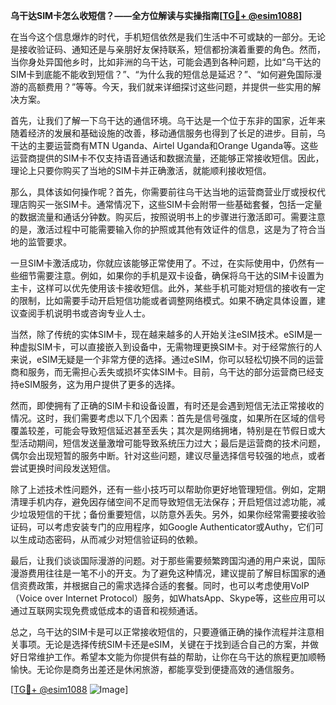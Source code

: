 **乌干达SIM卡怎么收短信？——全方位解读与实操指南[[TG💪+ @esim1088](https://t.me/s/esim1088)]**

在当今这个信息爆炸的时代，手机短信依然是我们生活中不可或缺的一部分。无论是接收验证码、通知还是与亲朋好友保持联系，短信都扮演着重要的角色。然而，当你身处异国他乡时，比如非洲的乌干达，可能会遇到各种问题，比如“乌干达的SIM卡到底能不能收到短信？”、“为什么我的短信总是延迟？”、“如何避免国际漫游的高额费用？”等等。今天，我们就来详细探讨这些问题，并提供一些实用的解决方案。

首先，让我们了解一下乌干达的通信环境。乌干达是一个位于东非的国家，近年来随着经济的发展和基础设施的改善，移动通信服务也得到了长足的进步。目前，乌干达的主要运营商有MTN Uganda、Airtel Uganda和Orange Uganda等。这些运营商提供的SIM卡不仅支持语音通话和数据流量，还能够正常接收短信。因此，理论上只要你购买了当地的SIM卡并正确激活，就能顺利接收短信。

那么，具体该如何操作呢？首先，你需要前往乌干达当地的运营商营业厅或授权代理店购买一张SIM卡。通常情况下，这些SIM卡会附带一些基础套餐，包括一定量的数据流量和通话分钟数。购买后，按照说明书上的步骤进行激活即可。需要注意的是，激活过程中可能需要输入你的护照或其他有效证件的信息，这是为了符合当地的监管要求。

一旦SIM卡激活成功，你就应该能够正常使用了。不过，在实际使用中，仍然有一些细节需要注意。例如，如果你的手机是双卡设备，确保将乌干达的SIM卡设置为主卡，这样可以优先使用该卡接收短信。此外，某些手机可能对短信的接收有一定的限制，比如需要手动开启短信功能或者调整网络模式。如果不确定具体设置，建议查阅手机说明书或咨询专业人士。

当然，除了传统的实体SIM卡，现在越来越多的人开始关注eSIM技术。eSIM是一种虚拟SIM卡，可以直接嵌入到设备中，无需物理更换SIM卡。对于经常旅行的人来说，eSIM无疑是一个非常方便的选择。通过eSIM，你可以轻松切换不同的运营商和服务，而无需担心丢失或损坏实体SIM卡。目前，乌干达的部分运营商已经支持eSIM服务，这为用户提供了更多的选择。

然而，即使拥有了正确的SIM卡和设备设置，有时还是会遇到短信无法正常接收的情况。这时，我们需要考虑以下几个因素：首先是信号强度，如果所在区域的信号覆盖较差，可能会导致短信延迟甚至丢失；其次是网络拥堵，特别是在节假日或大型活动期间，短信发送量激增可能导致系统压力过大；最后是运营商的技术问题，偶尔会出现短暂的服务中断。针对这些问题，建议尽量选择信号较强的地点，或者尝试更换时间段发送短信。

除了上述技术性问题外，还有一些小技巧可以帮助你更好地管理短信。例如，定期清理手机内存，避免因存储空间不足而导致短信无法保存；开启短信过滤功能，减少垃圾短信的干扰；备份重要短信，以防意外丢失。另外，如果你经常需要接收验证码，可以考虑安装专门的应用程序，如Google Authenticator或Authy，它们可以生成动态密码，从而减少对短信验证码的依赖。

最后，让我们谈谈国际漫游的问题。对于那些需要频繁跨国沟通的用户来说，国际漫游费用往往是一笔不小的开支。为了避免这种情况，建议提前了解目标国家的通信资费政策，并根据自己的需求选择合适的套餐。同时，也可以考虑使用VoIP（Voice over Internet Protocol）服务，如WhatsApp、Skype等，这些应用可以通过互联网实现免费或低成本的语音和视频通话。

总之，乌干达的SIM卡是可以正常接收短信的，只要遵循正确的操作流程并注意相关事项。无论是选择传统SIM卡还是eSIM，关键在于找到适合自己的方案，并做好日常维护工作。希望本文能为你提供有益的帮助，让你在乌干达的旅程更加顺畅愉快。无论你是商务出差还是休闲旅游，都能享受到便捷高效的通信服务。

[[TG💪+ @esim1088](https://t.me/s/esim1088) ![Image](https://i.postimg.cc/4NQfJmqS/Snipaste-2025-05-13-00-14-12.png)]